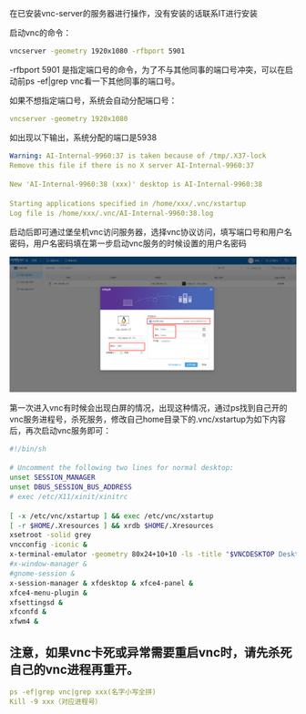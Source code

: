 在已安装vnc-server的服务器进行操作，没有安装的话联系IT进行安装

启动vnc的命令：

```bash
vncserver -geometry 1920x1080 -rfbport 5901 
```

-rfbport 5901 是指定端口号的命令，为了不与其他同事的端口号冲突，可以在启动前ps -ef|grep vnc看一下其他同事的端口号。

如果不想指定端口号，系统会自动分配端口号：

```yaml
vncserver -geometry 1920x1080
```

如出现以下输出，系统分配的端口是5938

```yaml
Warning: AI-Internal-9960:37 is taken because of /tmp/.X37-lock
Remove this file if there is no X server AI-Internal-9960:37

New 'AI-Internal-9960:38 (xxx)' desktop is AI-Internal-9960:38

Starting applications specified in /home/xxx/.vnc/xstartup
Log file is /home/xxx/.vnc/AI-Internal-9960:38.log
```



启动后即可通过堡垒机vnc访问服务器，选择vnc协议访问，填写端口号和用户名密码，用户名密码填在第一步启动vnc服务的时候设置的用户名密码

![](images/image.png)

第一次进入vnc有时候会出现白屏的情况，出现这种情况，通过ps找到自己开的vnc服务进程号，杀死服务，修改自己home目录下的.vnc/xstartup为如下内容后，再次启动vnc服务即可：

```bash
#!/bin/sh

# Uncomment the following two lines for normal desktop:
unset SESSION_MANAGER
unset DBUS_SESSION_BUS_ADDRESS
# exec /etc/X11/xinit/xinitrc

[ -x /etc/vnc/xstartup ] && exec /etc/vnc/xstartup
[ -r $HOME/.Xresources ] && xrdb $HOME/.Xresources
xsetroot -solid grey
vncconfig -iconic &
x-terminal-emulator -geometry 80x24+10+10 -ls -title "$VNCDESKTOP Desktop" &
#x-window-manager &
#gnome-session &
x-session-manager & xfdesktop & xfce4-panel &
xfce4-menu-plugin &
xfsettingsd &
xfconfd &
xfwm4 &
```

## 注意，如果vnc卡死或异常需要重启vnc时，请先杀死自己的vnc进程再重开。

```yaml
ps -ef|grep vnc|grep xxx(名字小写全拼)
Kill -9 xxx（对应进程号）
```


